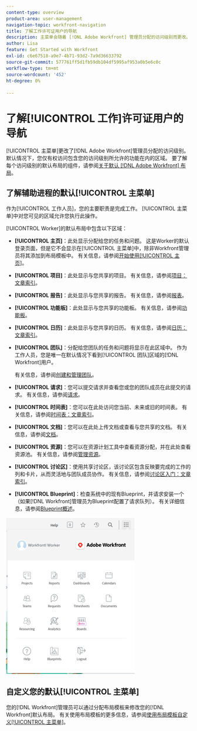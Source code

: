 ```yaml
---
content-type: overview
product-area: user-management
navigation-topic: workfront-navigation
title: 了解工作许可证用户的导航
description: 主菜单会随着 [!DNL Adobe Workfront] 管理员分配的访问级别而更改。 默认情况下，您仅有权访问包含您的访问级别所允许的功能在内的区域。
author: Lisa
feature: Get Started with Workfront
exl-id: c6e67518-a9e7-4b71-93d2-7a9d36633792
source-git-commit: 577761ff5d1fb59db104df5995af953a0b5e6c0c
workflow-type: tm+mt
source-wordcount: '452'
ht-degree: 0%

---
```


# 了解[!UICONTROL 工作]许可证用户的导航

[!UICONTROL 主菜单]更改了[!DNL Adobe Workfront]管理员分配的访问级别。 默认情况下，您仅有权访问包含您的访问级别所允许的功能在内的区域。 要了解每个访问级别的默认布局的组件，请参阅[关于默认 [!DNL Adobe Workfront] 布局](../../../administration-and-setup/customize-workfront/use-layout-templates/about-the-default-wf-layout.md)。

## 了解辅助进程的默认[!UICONTROL 主菜单]

作为[!UICONTROL 工作人员]，您的主要职责是完成工作。 [!UICONTROL 主菜单]中对您可见的区域允许您执行此操作。

[!UICONTROL Worker]的默认布局中包含以下区域：

* **[!UICONTROL 主页]**：此处显示分配给您的任务和问题。 这是Worker的默认登录页面，但是它不会显示在[!UICONTROL 主菜单]中，除非Workfront管理员将其添加到布局模板中。  有关信息，请参阅[开始使用[!UICONTROL 主页]](../../../workfront-basics/using-home/using-the-home-area/get-started-with-home.md)。

* **[!UICONTROL 项目]**：此处显示与您共享的项目。 有关信息，请参阅[项目：文章索引](../../../manage-work/projects/projects-overview.md)。

* **[!UICONTROL 报告]**：此处显示与您共享的报告。 有关信息，请参阅[报表](../../../reports-and-dashboards/reports/reports-overview.md)。

* **[!UICONTROL 功能板]**：此处显示与您共享的功能板。 有关信息，请参阅[功能板](../../../reports-and-dashboards/dashboards/dashboards-overview.md)。

* **[!UICONTROL 日历]**：此处显示与您共享的日历。 有关信息，请参阅[日历：文章索引](../../../reports-and-dashboards/reports/calendars/calendars.md)。

* **[!UICONTROL 团队]**：分配给您团队的任务和问题将显示在此区域中。 作为工作人员，您是唯一在默认情况下看到[!UICONTROL 团队]区域的[!DNL Workfront]用户。

  有关信息，请参阅[创建和管理团队](../../../people-teams-and-groups/create-and-manage-teams/create-and-mange-teams.md)。

* **[!UICONTROL 请求]**：您可以提交请求并查看您或您的团队成员在此提交的请求。 有关信息，请参阅[请求](../../../manage-work/requests/requests-overview.md)。

* **[!UICONTROL 时间表]**：您可以在此处访问您当前、未来或旧的时间表。 有关信息，请参阅[时间表：文章索引](../../../timesheets/timesheets-all.md)。

* **[!UICONTROL 文档]**：您可以在此处上传文档或查看与您共享的文档。 有关信息，请参阅[文档](../../../documents/documents-overview.md)。

* **[!UICONTROL 资源]**：您可以在资源计划工具中查看资源分配，并在此处查看资源池。 有关信息，请参阅[管理资源](../../../resource-mgmt/manage-resources.md)。

* **[!UICONTROL 讨论区]**：使用共享讨论区，该讨论区包含反映要完成的工作的列和卡片，从而灵活地与团队成员协作。 有关信息，请参阅[讨论区入门：文章索引](../../../agile/get-started-with-boards/get-started-with-boards.md)。

* **[!UICONTROL Blueprint]**：检查系统中的现有Blueprint，并请求安装一个（如果[!DNL Workfront]管理员为Blueprint配置了请求队列）。 有关详细信息，请参阅[Blueprint概述](../../../administration-and-setup/blueprints/blueprints-overview.md)。

![辅助进程主菜单](assets/worker-main-menu-350x426.png)

## 自定义您的默认[!UICONTROL 主菜单]

您的[!DNL Workfront]管理员可以通过分配布局模板来修改您的[!DNL Workfront]默认布局。 有关使用布局模板的更多信息，请参阅[使用布局模板自定义[!UICONTROL 主菜单]](../../../administration-and-setup/customize-workfront/use-layout-templates/customize-main-menu.md)。
